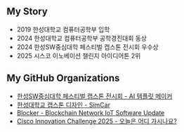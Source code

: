 
## My Story
- 2019 한성대학교 컴퓨터공학부 입학
- 2024 한성대학교 컴퓨터공학부 공학경진대회 동상
- 2024 한성SW중심대학 페스티벌 캡스톤 전시회 우수상
- 2025 시스코 이노베이션 챌린지 아이디어톤 2위

## My GitHub Organizations
- [한성SW중심대학 페스티벌 캡스톤 전시회 - AI 템플릿 메이커](https://github.com/HSU-SPARKLE)
- [한성대학교 캡스톤 디자인 - SimCar](https://github.com/Oz-Capstone)
- [Blocker - Blockchain Network IoT Software Update](https://github.com/HSU-Blocker)
- [Cisco Innovation Challenge 2025 - 오늘은 어디 가시나요?](https://github.com/HSU-The-Path-We-Are-Going-To-Walk)
